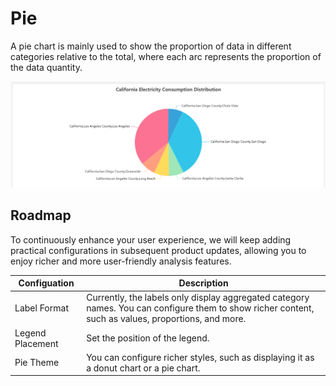 # Pie

A pie chart is mainly used to show the proportion of data in different categories relative to the total, where each arc represents the proportion of the data quantity.

![pie demo](./images/pie-demo.png)

## Roadmap

To continuously enhance your user experience, we will keep adding practical configurations in subsequent product updates, allowing you to enjoy richer and more user-friendly analysis features.

| Configuation  | Description                                                         |
|------------|--------------------------------------------------------------|
| Label Format  | Currently, the labels only display aggregated category names. You can configure them to show richer content, such as values, proportions, and more. |
| Legend Placement  | Set the position of the legend. |
| Pie Theme  | You can configure richer styles, such as displaying it as a donut chart or a pie chart.   |
